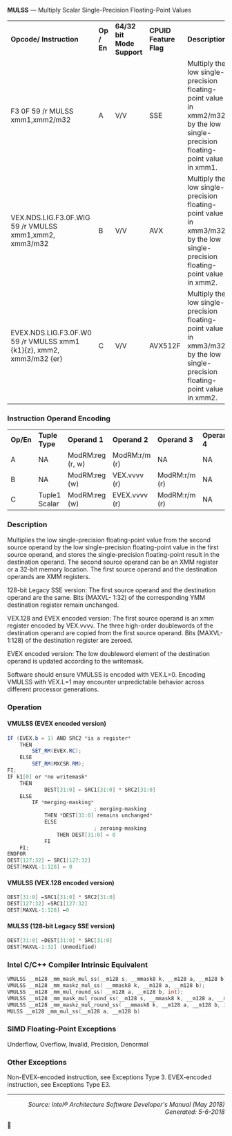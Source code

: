 <b>MULSS</b> — Multiply Scalar Single-Precision Floating-Point Values
<table>
	<tr>
		<td><b>Opcode/ Instruction</b></td>
		<td><b>Op / En</b></td>
		<td><b>64/32 bit Mode Support</b></td>
		<td><b>CPUID Feature Flag</b></td>
		<td><b>Description</b></td>
	</tr>
	<tr>
		<td>F3 0F 59 /r MULSS xmm1,xmm2/m32</td>
		<td>A</td>
		<td>V/V</td>
		<td>SSE</td>
		<td>Multiply the low single-precision floating-point value in xmm2/m32 by the low single-precision floating-point value in xmm1.</td>
	</tr>
	<tr>
		<td>VEX.NDS.LIG.F3.0F.WIG 59 /r VMULSS xmm1,xmm2, xmm3/m32</td>
		<td>B</td>
		<td>V/V</td>
		<td>AVX</td>
		<td>Multiply the low single-precision floating-point value in xmm3/m32 by the low single-precision floating-point value in xmm2.</td>
	</tr>
	<tr>
		<td>EVEX.NDS.LIG.F3.0F.W0 59 /r VMULSS xmm1 {k1}{z}, xmm2, xmm3/m32 {er}</td>
		<td>C</td>
		<td>V/V</td>
		<td>AVX512F</td>
		<td>Multiply the low single-precision floating-point value in xmm3/m32 by the low single-precision floating-point value in xmm2.</td>
	</tr>
</table>


### Instruction Operand Encoding
<table>
	<tr>
		<td><b>Op/En</b></td>
		<td><b>Tuple Type</b></td>
		<td><b>Operand 1</b></td>
		<td><b>Operand 2</b></td>
		<td><b>Operand 3</b></td>
		<td><b>Operand 4</b></td>
	</tr>
	<tr>
		<td>A</td>
		<td>NA</td>
		<td>ModRM:reg (r, w)</td>
		<td>ModRM:r/m (r)</td>
		<td>NA</td>
		<td>NA</td>
	</tr>
	<tr>
		<td>B</td>
		<td>NA</td>
		<td>ModRM:reg (w)</td>
		<td>VEX.vvvv (r)</td>
		<td>ModRM:r/m (r)</td>
		<td>NA</td>
	</tr>
	<tr>
		<td>C</td>
		<td>Tuple1 Scalar</td>
		<td>ModRM:reg (w)</td>
		<td>EVEX.vvvv (r)</td>
		<td>ModRM:r/m (r)</td>
		<td>NA</td>
	</tr>
</table>


### Description
Multiplies the low single-precision floating-point value from the second source operand by the low single-precision
floating-point value in the first source operand, and stores the single-precision floating-point result in the destination
 operand. The second source operand can be an XMM register or a 32-bit memory location. The first source
operand and the destination operands are XMM registers.

128-bit Legacy SSE version: The first source operand and the destination operand are the same. Bits (MAXVL-
1:32) of the corresponding YMM destination register remain unchanged.

VEX.128 and EVEX encoded version: The first source operand is an xmm register encoded by VEX.vvvv. The three
high-order doublewords of the destination operand are copied from the first source operand. Bits (MAXVL-1:128)
of the destination register are zeroed.

EVEX encoded version: The low doubleword element of the destination operand is updated according to the
writemask.

Software should ensure VMULSS is encoded with VEX.L=0. Encoding VMULSS with VEX.L=1 may encounter 
unpredictable behavior across different processor generations.

### Operation


#### VMULSS (EVEX encoded version)
```java
IF (EVEX.b = 1) AND SRC2 *is a register*
    THEN
        SET_RM(EVEX.RC);
    ELSE 
        SET_RM(MXCSR.RM);
FI;
IF k1[0] or *no writemask*
    THEN
            DEST[31:0] ← SRC1[31:0] * SRC2[31:0]
    ELSE 
        IF *merging-masking*
                            ; merging-masking
            THEN *DEST[31:0] remains unchanged*
            ELSE 
                            ; zeroing-masking
                THEN DEST[31:0] ← 0
            FI
    FI;
ENDFOR
DEST[127:32] ← SRC1[127:32]
DEST[MAXVL-1:128] ← 0
```
#### VMULSS (VEX.128 encoded version)
```java
DEST[31:0] ←SRC1[31:0] * SRC2[31:0]
DEST[127:32] ←SRC1[127:32]
DEST[MAXVL-1:128] ←0
```
#### MULSS (128-bit Legacy SSE version)
```java
DEST[31:0] ←DEST[31:0] * SRC[31:0]
DEST[MAXVL-1:32] (Unmodified)
```
### Intel C/C++ Compiler Intrinsic Equivalent
```c
VMULSS __m128 _mm_mask_mul_ss(__m128 s, __mmask8 k, __m128 a, __m128 b);
VMULSS __m128 _mm_maskz_mul_ss( __mmask8 k, __m128 a, __m128 b);
VMULSS __m128 _mm_mul_round_ss( __m128 a, __m128 b, int);
VMULSS __m128 _mm_mask_mul_round_ss(__m128 s, __mmask8 k, __m128 a, __m128 b, int);
VMULSS __m128 _mm_maskz_mul_round_ss( __mmask8 k, __m128 a, __m128 b, int);
MULSS __m128 _mm_mul_ss(__m128 a, __m128 b)
```
### SIMD Floating-Point Exceptions
Underflow, Overflow, Invalid, Precision, Denormal

### Other Exceptions

Non-EVEX-encoded instruction, see Exceptions Type 3.
EVEX-encoded instruction, see Exceptions Type E3.

 --- 
<p align="right"><i>Source: Intel® Architecture Software Developer's Manual (May 2018)<br>Generated: 5-6-2018</i></p>
